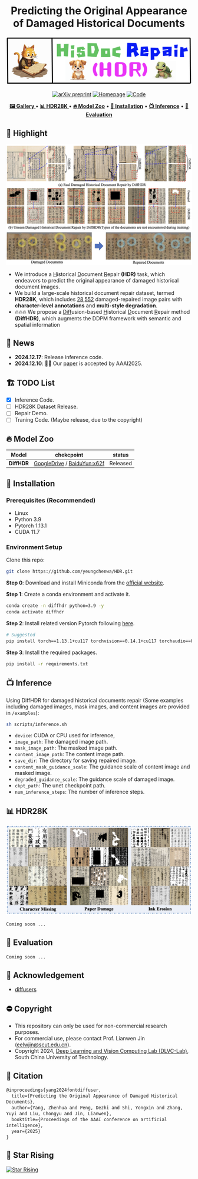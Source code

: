<div align=center>

# Predicting the Original Appearance of Damaged Historical Documents

</div>

![HDR_LOGO](figures/logo.png)  

<div align=center>

[![arXiv preprint](http://img.shields.io/badge/arXiv-2312.12142-b31b1b)](https://arxiv.org/abs/2412.11634) 
[![Homepage](https://img.shields.io/badge/Homepage-HDR-green)](https://yeungchenwa.github.io/hdr-homepage/)
[![Code](https://img.shields.io/badge/Code-HDR-yellow)](https://github.com/yeungchenwa/HDR)

</div>

<p align="center">
   <strong><a href="#🖼️-Gallery">🖼️ Gallery </a></strong> •
   <strong><a href="#📊-HDR28K">📊 HDR28K </a></strong> •
   <strong><a href="#🔥-Model-Zoo">🔥 Model Zoo</a></strong> •
   <strong><a href="#🚧-Installation">🚧 Installation</a></strong> •
   <strong><a href="#📺-Inference">📺 Inference</a></strong> •
   <strong><a href="#📏-Evaluation">📏 Evaluation</a></strong>
</p>

## 🌟 Highlight
![Vis_1](figures/highlight_0.png)
![Vis_2](figures/highlight_1.png)
+ We introduce a <u>H</u>istorical <u>D</u>ocument <u>R</u>epair **(HDR)** task,
which endeavors to predict the original appearance of
damaged historical document images.
+ We build a large-scale historical document repair dataset,
termed **HDR28K**, which includes <u>28,552</u> damaged-repaired image pairs with **character-level annotations** and **multi-style degradation**.
+ 🔥🔥🔥 We propose a <u>Diff</u>usion-based <u>H</u>istorical <u>D</u>ocument <u>R</u>epair method **(DiffHDR)**, which augments the DDPM framework with semantic and spatial information

## 📰 News
- **2024.12.17**: Release inference code.   
- **2024.12.10**: 🎉🎉 Our [paper](https://arxiv.org/abs/2412.11634) is accepted by AAAI2025.   

## 🏗️ TODO List
- [x] Inference Code.
- [ ] HDR28K Dataset Release.
- [ ] Repair Demo.
- [ ] Traning Code. (Maybe release, due to the copyright)

## 🔥 Model Zoo
| **Model**                                    | **chekcpoint** | **status** |
|----------------------------------------------|----------------|------------|
| **DiffHDR**                              | [GoogleDrive](https://drive.google.com/drive/folders/1ArP21T7vyTpbPb5qC5VV76pMUsQd4tCx?usp=sharing) / [BaiduYun:x62f](https://pan.baidu.com/s/1XpoGvQHruOQjzJDEymsXzg) | Released  |

## 🚧 Installation
### Prerequisites (Recommended)
- Linux
- Python 3.9
- Pytorch 1.13.1
- CUDA 11.7

### Environment Setup
Clone this repo:
```bash
git clone https://github.com/yeungchenwa/HDR.git
```

**Step 0**: Download and install Miniconda from the [official website](https://docs.conda.io/en/latest/miniconda.html).

**Step 1**: Create a conda environment and activate it.
```bash
conda create -n diffhdr python=3.9 -y
conda activate diffhdr
```

**Step 2**: Install related version Pytorch following [here](https://pytorch.org/get-started/previous-versions/).
```bash
# Suggested
pip install torch==1.13.1+cu117 torchvision==0.14.1+cu117 torchaudio==0.13.1 --extra-index-url https://download.pytorch.org/whl/cu117
```

**Step 3**: Install the required packages.
```bash
pip install -r requirements.txt
```

## 📺 Inference
Using DiffHDR for damaged historical documents repair (Some examples including damaged images, mask images, and content images are provided in `/examples`):
```bash
sh scripts/inference.sh
```
- `device`: CUDA or CPU used for inference,
- `image_path`: The damaged image path.
- `mask_image_path`: The masked image path.
- `content_image_path`: The content image path.
- `save_dir`: The directory for saving repaired image.
- `content_mask_guidance_scale`: The guidance scale of content image and masked image.
- `degraded_guidance_scale`: The guidance scale of damaged image.
- `ckpt_path`: The unet checkpoint path.
- `num_inference_steps`: The number of inference steps.

## 📊 HDR28K
![HDR28K](figures/HDR28K.png)
```bash
Coming soon ...
```

## 📏 Evaluation
```bash
Coming soon ...
```

## 💙 Acknowledgement
- [diffusers](https://github.com/huggingface/diffusers)

## ⛔️ Copyright
- This repository can only be used for non-commercial research purposes.
- For commercial use, please contact Prof. Lianwen Jin (eelwjin@scut.edu.cn).
- Copyright 2024, [Deep Learning and Vision Computing Lab (DLVC-Lab)](http://www.dlvc-lab.net), South China University of Technology. 

## 📇 Citation
```
@inproceedings{yang2024fontdiffuser,
  title={Predicting the Original Appearance of Damaged Historical Documents},
  author={Yang, Zhenhua and Peng, Dezhi and Shi, Yongxin and Zhang, Yuyi and Liu, Chongyu and Jin, Lianwen},
  booktitle={Proceedings of the AAAI conference on artificial intelligence},
  year={2025}
}
```

## 🌟 Star Rising
[![Star Rising](https://api.star-history.com/svg?repos=yeungchenwa/HDR&type=Timeline)](https://star-history.com/#yeungchenwa/HDR&Timeline)
